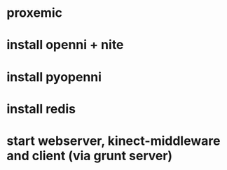 proxemic
========
# install openni + nite
# install pyopenni
# install redis
# start webserver, kinect-middleware and client (via grunt server)
